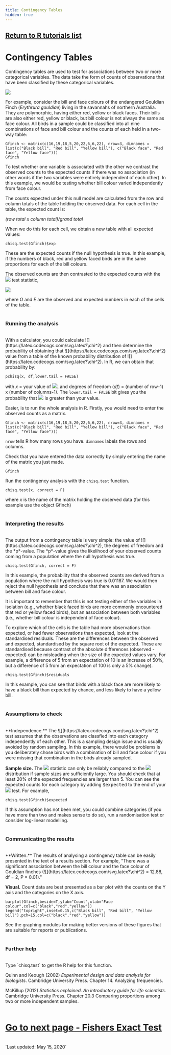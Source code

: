 ```yaml
---
title: Contingency Tables
hidden: true
---
```

## [Return to R tutorials list](%base_url%/?r-language)

# Contingency Tables

Contingency tables are used to test for associations between two or more categorical variables. The data take the form of counts of observations that have been classified by these categorical variables. 

![](%theme_url%/img/Contingency_tables_image.jpg)

For example, consider the bill and face colours of the endangered Gouldian Finch (*Erythrura gouldiae*) living in the savannahs of northern Australia. They are polymorphic, having either red, yellow or black faces. Their bills are also either red, yellow or black, but bill colour is not always the same as face colour. All birds in a sample could be classified into all nine combinations of face and bill colour and the counts of each held in a two-way table:


```{r, echo = F}
Gfinch <- matrix(c(16,19,18,5,20,22,6,6,22), nrow=3, dimnames = list(c("Black bill", "Red bill", "Yellow bill"), c("Black face", "Red face", "Yellow face")))
Gfinch
```


To test whether one variable is associated with the other we contrast the observed counts to the expected counts if there was no association (in other words if the two variables were entirely independent of each other). In this example, we would be testing whether bill colour varied independently from face colour.

The counts expected under this null model are calculated from the row and column totals of the table holding the observed data. For each cell in the table, the expected count is:

*(row total x column total)/grand total*

When we do this for each cell, we obtain a new table with all expected values:

```{r, echo= F}
chisq.test(Gfinch)$exp
```

These are the expected counts if the null hypothesis is true. In this example, if the numbers of black, red and yellow faced birds are in the same proportions for each of the bill colours. 

The observed counts are then contrasted to the expected counts with the ![](https://latex.codecogs.com/svg.latex?\chi^2) test statistic,

![](https://latex.codecogs.com/svg.latex?\chi^{2}=\sum_{i=1}^{k}\frac{(O_{i}-E_{i})^2}{E_{i}})

where *O* and *E* are the observed and expected numbers in each of the cells of the table.
<br><br>

### Running the analysis
<br>
With a calculator, you could calculate ![](https://latex.codecogs.com/svg.latex?\chi^2) and then determine the probability of obtaining that ![](https://latex.codecogs.com/svg.latex?\chi^2) value from a table of the known probability distribution of ![](https://latex.codecogs.com/svg.latex?\chi^2). In R, we can obtain that probability by:

```{r, eval = FALSE}
pchisq(x, df,lower.tail = FALSE)
```

with *x* = your value of ![](https://latex.codecogs.com/svg.latex?\chi^2), and degrees of freedom (*df*) = (number of row-1) x (number of columns-1). The `lower.tail = FALSE` bit gives you the probability that ![](https://latex.codecogs.com/svg.latex?\chi^2) is greater than your value.


Easier, is to run the whole analysis in R. Firstly, you would need to enter the observed counts as a matrix.

```{r, eval = F}
Gfinch <- matrix(c(16,19,18,5,20,22,6,6,22), nrow=3, dimnames = list(c("Black bill", "Red bill", "Yellow bill"), c("Black face", "Red face", "Yellow face")))
```

`nrow` tells R how many rows you have. `dimnames` labels the rows and columns.


Check that you have entered the data correctly by simply entering the name of the matrix you just made.

```{r, eval = F}
Gfinch
```


Run the contingency analysis with the `chisq.test` function. 

```{r,eval = F}                                                                              
chisq.test(x, correct = F)
```

where *x* is the name of the matrix holding the observed data (for this example use the object Gfinch)
<br><br>

### Interpreting the results
<br>
The output from a contingency table is very simple: the value of ![](https://latex.codecogs.com/svg.latex?\chi^2), the degrees of freedom and the *p*-value. The *p*-value gives the likelihood of your observed counts coming from a population where the null hypothesis was true.


```{r, echo = FALSE}
chisq.test(Gfinch, correct = F)
```


In this example, the probability that the observed counts are derived from a population where the null hypothesis was true is 0.01187. We would then reject the null hypothesis and conclude that there was an association between bill and face colour.

It is important to remember that this is not testing either of the variables in isolation (e.g., whether black faced birds are more commonly encountered that red or yellow faced birds), but an association between both variables (i.e., whether bill colour is independent of face colour).

To explore which of the cells is the table had more observations than expected, or had fewer observations than expected, look at the standardised residuals. These are the differences between the observed and expected, standardised by the square root of the expected. These are standardised because contrast of the absolute differences (observed - expected) can be misleading when the size of the expected values vary. For example, a difference of 5 from an expectation of 10 is an increase of 50%, but a difference of 5 from an expectation of 100 is only a 5% change).


```{r}
chisq.test(Gfinch)$residuals
```

In this example, you can see that birds with a black face are more likely to have a black bill than expected by chance, and less likely to have a yellow bill.
<br><br>

### Assumptions to check
<br>
**Independence.**  The ![](https://latex.codecogs.com/svg.latex?\chi^2) test assumes that the observations are classfied into each category independently of each other. This is a sampling design issue and is usually avoided by random sampling. In this example, there would be problems is you deliberately chose birds with a combination of bill and face colour if you were missing that combination in the birds already sampled.

**Sample size.**  The ![](https://latex.codecogs.com/svg.latex?\chi^2) statistic can only be reliably compared to the ![](https://latex.codecogs.com/svg.latex?\chi^2) distribution if sample sizes are sufficiently large. You should check that at least 20% of the expected frequencies are larger than 5. You can see the expected counts for each category by adding <font face="monospace">$expected</font> to the end of your ![](https://latex.codecogs.com/svg.latex?\chi^2) test. For example,

```{r, eval=FALSE}
chisq.test(Gfinch)$expected
```


If this assumption has not been met, you could combine categories (if you have more than two and makes sense to do so), run a randomisation test or consider log-linear modelling.
<br><br>

### Communicating the results
<br>
**Written.** The results of analysing a contingency table can be easily presented in the text of a results section. For example, "There was a significant association between the bill colour and the face colour of Gouldian finches (![](https://latex.codecogs.com/svg.latex?\chi^2) = 12.88, df = 2, P = 0.01)."

**Visual.** Count data are best presented as a bar plot with the counts on the Y axis and the categories on the X axis.

```{r}
barplot(Gfinch,beside=T,ylab="Count",xlab="Face colour",col=c("black","red","yellow"))
legend("topright",inset=0.15,c("Black bill", "Red bill", "Yellow bill"),pch=15,col=c("black","red","yellow"))
```

See the graphing modules for making better versions of these figures that are suitable for reports or publications.
<br><br>

### Further help
<br>
Type `chisq.test` to get the R help for this function. 

Quinn and Keough (2002) *Experimental design and data analysis for biologists*. Cambridge University Press. Chapter 14. Analyzing frequencies.

McKillup (2012) *Statistics explained. An introductory guide for life scientists.* Cambridge University Press. Chapter 20.3 Comparing proportions among two or more independent samples.
<br><br>
# [Go to next page - Fishers Exact Test](%base_url%/?fisher-exact-test)
<br>
`Last updated: May 15, 2020`
